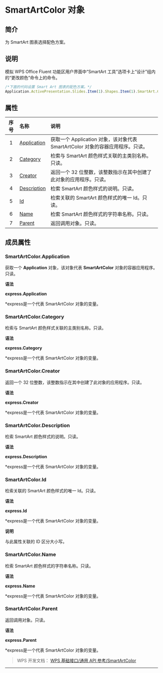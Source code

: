 # SmartArtColor 对象

## 简介

为 SmartArt 图表选择配色方案。

## 说明

模拟 WPS Office Fluent 功能区用户界面中“SmartArt 工具”选项卡上“设计”组内的“更改颜色”命令上的命令。

``` JavaScript
/*下面的代码设置 Smart Art 图表的配色方案。*/
Application.ActivePresentation.Slides.Item(1).Shapes.Item(1).SmartArt.Color = Application.SmartArtColors.Item(1)
```

## 属性

| 序号 | 名称                                      | 说明                                                                           |
|:----:|:------------------------------------------|:-------------------------------------------------------------------------------|
|  1   | [Application](#SmartArtColor.Application) | 获取一个 Application 对象，该对象代表 SmartArtColor 对象的容器应用程序。只读。 |
|  2   | [Category](#SmartArtColor.Category)       | 检索与 SmartArt 颜色样式关联的主类别名称。只读。                               |
|  3   | [Creator](#SmartArtColor.Creator)         | 返回一个 32 位整数，该整数指示在其中创建了此对象的应用程序。只读。             |
|  4   | [Description](#SmartArtColor.Description) | 检索 SmartArt 颜色样式的说明。只读。                                           |
|  5   | [Id](#SmartArtColor.Id)                   | 检索关联的 SmartArt 颜色样式的唯一 Id。只读。                                  |
|  6   | [Name](#SmartArtColor.Name)               | 检索 SmartArt 颜色样式的字符串名称。只读。                                     |
|  7   | [Parent](#SmartArtColor.Parent)           | 返回调用对象。只读。                                                           |

## 成员属性

### SmartArtColor.Application

获取一个 **Application** 对象，该对象代表 **SmartArtColor** 对象的容器应用程序。只读。

**语法**

**express.Application**

\*express是一个代表 SmartArtColor 对象的变量。

### SmartArtColor.Category

检索与 SmartArt 颜色样式关联的主类别名称。只读。

**语法**

**express.Category**

\*express是一个代表 SmartArtColor 对象的变量。

### SmartArtColor.Creator

返回一个 32 位整数，该整数指示在其中创建了此对象的应用程序。只读。

**语法**

**express.Creator**

\*express是一个代表 SmartArtColor 对象的变量。

### SmartArtColor.Description

检索 SmartArt 颜色样式的说明。只读。

**语法**

**express.Description**

\*express是一个代表 SmartArtColor 对象的变量。

### SmartArtColor.Id

检索关联的 SmartArt 颜色样式的唯一 Id。只读。

**语法**

**express.Id**

\*express是一个代表 SmartArtColor 对象的变量。

**说明**

与此属性关联的 ID 区分大小写。

### SmartArtColor.Name

检索 SmartArt 颜色样式的字符串名称。只读。

**语法**

**express.Name**

\*express是一个代表 SmartArtColor 对象的变量。

### SmartArtColor.Parent

返回调用对象。只读。

**语法**

**express.Parent**

\*express是一个代表 SmartArtColor 对象的变量。

> WPS 开发文档： [WPS 基础接口/通用 API 参考/SmartArtColor](https://qn.cache.wpscdn.cn/encs/doc/office_v19/index.htm)

------------------------------------------------------------------------
